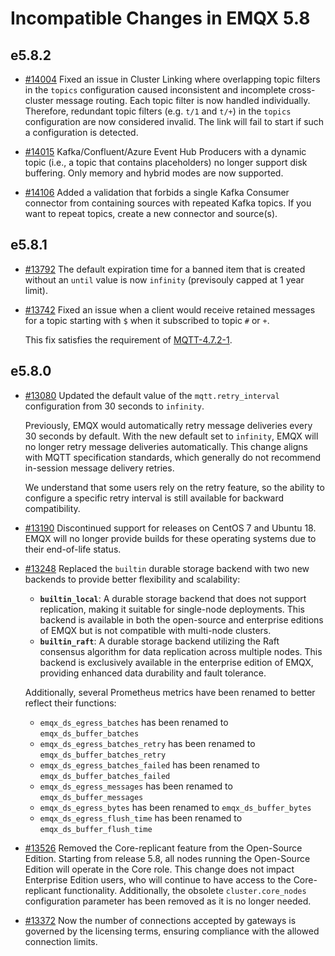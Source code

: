 # Incompatible Changes in EMQX 5.8

## e5.8.2

- [#14004](https://github.com/emqx/emqx/pull/14004) Fixed an issue in Cluster Linking where overlapping topic filters in the `topics` configuration caused inconsistent and incomplete cross-cluster message routing. Each topic filter is now handled individually. Therefore, redundant topic filters (e.g. `t/1` and `t/+`) in the `topics` configuration are now considered invalid. The link will fail to start if such a configuration is detected.
  
- [#14015](https://github.com/emqx/emqx/pull/14015) Kafka/Confluent/Azure Event Hub Producers with a dynamic topic (i.e., a topic that contains placeholders) no longer support disk buffering.  Only memory and hybrid modes are now supported.

- [#14106](https://github.com/emqx/emqx/pull/14106) Added a validation that forbids a single Kafka Consumer connector from containing sources with repeated Kafka topics.  If you want to repeat topics, create a new connector and source(s).


## e5.8.1

- [#13792](https://github.com/emqx/emqx/pull/13792) The default expiration time for a banned item that is created without an `until` value is now `infinity` (previsouly capped at 1 year limit).

- [#13742](https://github.com/emqx/emqx/pull/13742) Fixed an issue when a client would receive retained messages for a topic starting with `$` when it subscribed to topic `#` or `+`.

  This fix satisfies the requirement of [MQTT-4.7.2-1](https://docs.oasis-open.org/mqtt/mqtt/v5.0/os/mqtt-v5.0-os.html#_Toc3901246).

## e5.8.0

- [#13080](https://github.com/emqx/emqx/pull/13080) Updated the default value of the `mqtt.retry_interval` configuration from 30 seconds to `infinity`.

  Previously, EMQX would automatically retry message deliveries every 30 seconds by default. With the new default set to `infinity`, EMQX will no longer retry message deliveries automatically. This change aligns with MQTT specification standards, which generally do not recommend in-session message delivery retries.

  We understand that some users rely on the retry feature, so the ability to configure a specific retry interval is still available for backward compatibility.

- [#13190](https://github.com/emqx/emqx/pull/13190) Discontinued support for releases on CentOS 7 and Ubuntu 18. EMQX will no longer provide builds for these operating systems due to their end-of-life status.

- [#13248](https://github.com/emqx/emqx/pull/13248) Replaced the `builtin` durable storage backend with two new backends to provide better flexibility and scalability:

  - **`builtin_local`**: A durable storage backend that does not support replication, making it suitable for single-node deployments. This backend is available in both the open-source and enterprise editions of EMQX but is not compatible with multi-node clusters.
  - **`builtin_raft`**: A durable storage backend utilizing the Raft consensus algorithm for data replication across multiple nodes. This backend is exclusively available in the enterprise edition of EMQX, providing enhanced data durability and fault tolerance.

  Additionally, several Prometheus metrics have been renamed to better reflect their functions:

  - `emqx_ds_egress_batches` has been renamed to `emqx_ds_buffer_batches`
  - `emqx_ds_egress_batches_retry` has been renamed to `emqx_ds_buffer_batches_retry`
  - `emqx_ds_egress_batches_failed` has been renamed to `emqx_ds_buffer_batches_failed`
  - `emqx_ds_egress_messages` has been renamed to `emqx_ds_buffer_messages`
  - `emqx_ds_egress_bytes` has been renamed to `emqx_ds_buffer_bytes`
  - `emqx_ds_egress_flush_time` has been renamed to `emqx_ds_buffer_flush_time`

- [#13526](https://github.com/emqx/emqx/pull/13526) Removed the Core-replicant feature from the Open-Source Edition. Starting from release 5.8, all nodes running the Open-Source Edition will operate in the Core role. This change does not impact Enterprise Edition users, who will continue to have access to the Core-replicant functionality. Additionally, the obsolete `cluster.core_nodes` configuration parameter has been removed as it is no longer needed.

- [#13372](https://github.com/emqx/emqx/pull/13372) Now the number of connections accepted by gateways is governed by the licensing terms, ensuring compliance with the allowed connection limits.
